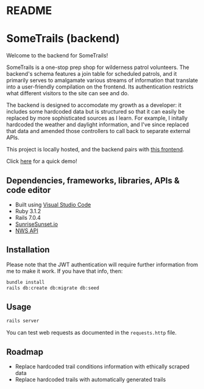 # README

# SomeTrails (backend)

Welcome to the backend for SomeTrails!

SomeTrails is a one-stop prep shop for wilderness patrol volunteers. The backend's schema features a join table for scheduled patrols, and it primarily serves to amalgamate various streams of information that translate into a user-friendly compilation on the frontend. Its authentication restricts what different visitors to the site can see and do.

The backend is designed to accomodate my growth as a developer: it includes some hardcoded data but is structured so that it can easily be replaced by more sophisticated sources as I learn. For example, I initally hardcoded the weather and daylight information, and I've since replaced that data and amended those controllers to call back to separate external APIs.

This project is locally hosted, and the backend pairs with [this frontend](https://github.com/sararsaurus/frontend-happy-trails).

Click [here](https://youtu.be/5GF2niIeHfY) for a quick demo!

## Dependencies, frameworks, libraries, APIs & code editor

- Built using [Visual Studio Code](https://code.visualstudio.com/)
- Ruby 3.1.2
- Rails 7.0.4
- [SunriseSunset.io](https://sunrisesunset.io/api/)
- [NWS API](https://www.weather.gov/documentation/services-web-api)

## Installation

Please note that the JWT authentication will require further information from me to make it work. If you have that info, then:

```bash
bundle install
rails db:create db:migrate db:seed
```

## Usage

```bash
rails server
```

You can test web requests as documented in the `requests.http` file.

## Roadmap

- Replace hardcoded trail conditions information with ethically scraped data
- Replace hardcoded trails with automatically generated trails

